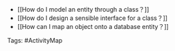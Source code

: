 - [[How do I model an entity through a class？]]
- [[How do I design a sensible interface for a class？]]
- [[How can I map an object onto a database entity？]]

Tags: #ActivityMap 